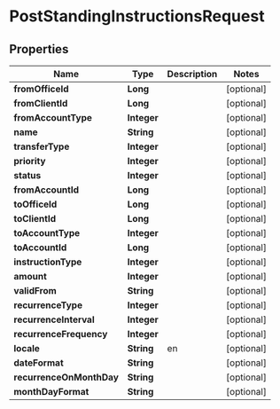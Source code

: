 
# PostStandingInstructionsRequest

## Properties
Name | Type | Description | Notes
------------ | ------------- | ------------- | -------------
**fromOfficeId** | **Long** |  |  [optional]
**fromClientId** | **Long** |  |  [optional]
**fromAccountType** | **Integer** |  |  [optional]
**name** | **String** |  |  [optional]
**transferType** | **Integer** |  |  [optional]
**priority** | **Integer** |  |  [optional]
**status** | **Integer** |  |  [optional]
**fromAccountId** | **Long** |  |  [optional]
**toOfficeId** | **Long** |  |  [optional]
**toClientId** | **Long** |  |  [optional]
**toAccountType** | **Integer** |  |  [optional]
**toAccountId** | **Long** |  |  [optional]
**instructionType** | **Integer** |  |  [optional]
**amount** | **Integer** |  |  [optional]
**validFrom** | **String** |  |  [optional]
**recurrenceType** | **Integer** |  |  [optional]
**recurrenceInterval** | **Integer** |  |  [optional]
**recurrenceFrequency** | **Integer** |  |  [optional]
**locale** | **String** | en |  [optional]
**dateFormat** | **String** |  |  [optional]
**recurrenceOnMonthDay** | **String** |  |  [optional]
**monthDayFormat** | **String** |  |  [optional]




